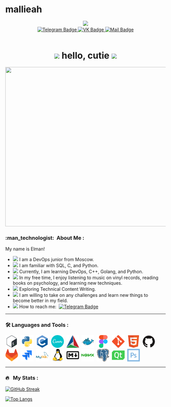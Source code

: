 # mallieah
<div id="header" align="center">
  <img src="https://media.giphy.com/media/4IbknOQGPwUnJj2c76/giphy.gif" width="100"/>
</div>
<div id="badges" align="center">
  <a href="https://t.me/@iopuiou">
  <img src="https://img.shields.io/badge/-telegram-blue" alt="Telegram Badge"/>
    </a>
  <a href="https://vk.com/lopuio">
  <img src="https://img.shields.io/badge/-vk-ff69b4" alt="VK Badge"/>
    </a>
  <a href="mailto:mr.flaxo@mail.ru">
  <img src="https://img.shields.io/badge/-mail.ru-blueviolet" alt="Mail Badge"/>
    </a>
</div>
<div id="view" align="center">
<img src="https://komarev.com/ghpvc/?username=loli-lali&style=flat-square&color=blue" alt=""/>
  </a>
  <h1>
  <img src="https://media.giphy.com/media/10a8AOSeP6Rqfu/giphy.gif" width="30px"/>
  hello, cutie 
  <img src="https://media.giphy.com/media/10a8AOSeP6Rqfu/giphy.gif" width="30px"/>
</h1>
<p align="center">
  <img src="https://media.giphy.com/media/gFkljwfw3QVQQ/giphy.gif" width="800" height="500"/></p>
  
 <div align="left">
  
  <h3>:man_technologist: &nbsp;About Me :</h3>
  <p>My name is Elman!</p>
  <ul>
    <li><img src="https://media.giphy.com/media/10a8AOSeP6Rqfu/giphy.gif" width="30px"/> I am a DevOps junior from Moscow.</li>
    <li><img src="https://media.giphy.com/media/10a8AOSeP6Rqfu/giphy.gif" width="30px"/> I am familiar with SQL, C, and Python.</li>
    <li><img src="https://media.giphy.com/media/10a8AOSeP6Rqfu/giphy.gif" width="30px"/> Currently, I am learning DevOps, C++, Golang, and Python.</li>
    <li><img src="https://media.giphy.com/media/10a8AOSeP6Rqfu/giphy.gif" width="30px"/> In my free time, I enjoy listening to music on vinyl records, reading books on psychology, and learning new techniques.</li>
    <li><img src="https://media.giphy.com/media/10a8AOSeP6Rqfu/giphy.gif" width="30px"/> Exploring Technical Content Writing.</li>
    <li><img src="https://media.giphy.com/media/10a8AOSeP6Rqfu/giphy.gif" width="30px"/> I am willing to take on any challenges and learn new things to become better in my field.</li>
    <li><img src="https://media.giphy.com/media/10a8AOSeP6Rqfu/giphy.gif" width="30px"/> How to reach me: &nbsp;<a href="https://vk.com/lopuio"><img src="https://img.shields.io/badge/-telegram-blue" alt="Telegram Badge"/></a></li>
  </ul>
</div>



---
<div align="left">
  
### :hammer_and_wrench: Languages and Tools :

   <img src="https://github.com/devicons/devicon/blob/master/icons/bash/bash-original.svg" title="bash" alt="bash" width="40" height="40"/>&nbsp;
  <img src="https://github.com/devicons/devicon/blob/master/icons/python/python-original.svg" title="python" alt="python" width="40" height="40"/>&nbsp;
  <img src="https://github.com/devicons/devicon/blob/master/icons/c/c-original.svg" title="C" alt="C" width="40" height="40"/>&nbsp;
  <img src="https://github.com/devicons/devicon/blob/master/icons/canva/canva-original.svg" title="Canva" alt="Canva" width="40" height="40"/>&nbsp;
  <img src="https://github.com/devicons/devicon/blob/master/icons/cmake/cmake-original.svg" title="cmake" alt="cmake" width="40" height="40"/>&nbsp;
  <img src="https://github.com/devicons/devicon/blob/master/icons/docker/docker-original.svg" title="docker" alt="docker" width="40" height="40"/>&nbsp;
  <img src="https://github.com/devicons/devicon/blob/master/icons/figma/figma-original.svg" title="figma" alt="figma" width="40" height="40"/>&nbsp;
  <img src="https://github.com/devicons/devicon/blob/master/icons/git/git-original.svg"  title="git" alt="git" width="40" height="40"/>&nbsp;
  <img src="https://github.com/devicons/devicon/blob/master/icons/html5/html5-original.svg" title="HTML5" alt="HTML" width="40" height="40"/>&nbsp;
  <img src="https://github.com/devicons/devicon/blob/master/icons/github/github-original.svg" title="github" alt="github" width="40" height="40"/>&nbsp;
  <img src="https://github.com/devicons/devicon/blob/master/icons/gitlab/gitlab-original.svg" title="gitlab" alt="gitlab" width="40" height="40"/>&nbsp;
  <img src="https://github.com/devicons/devicon/blob/master/icons/jira/jira-original.svg" title="jira"  alt="jira" width="40" height="40"/>&nbsp;
  <img src="https://github.com/devicons/devicon/blob/master/icons/mysql/mysql-original-wordmark.svg" title="mySQL"  alt="mySQL" width="40" height="40"/>&nbsp;
  <img src="https://github.com/devicons/devicon/blob/master/icons/linux/linux-original.svg" title="linux" alt="linux" width="40" height="40"/>&nbsp;
   <img src="https://github.com/devicons/devicon/blob/master/icons/markdown/markdown-original.svg" title="markdown" alt="markdown" width="40" height="40"/>&nbsp;
   <img src="https://github.com/devicons/devicon/blob/master/icons/nginx/nginx-original.svg" title="nginx" alt="nginx" width="40" height="40"/>&nbsp;
   <img src="https://github.com/devicons/devicon/blob/master/icons/postgresql/postgresql-original.svg" title="postgresql" alt="postgresql" width="40" height="40"/>&nbsp;
  <img src="https://github.com/devicons/devicon/blob/master/icons/qt/qt-original.svg" title="qt" alt="qt" width="40" height="40"/>&nbsp;
  <img src="https://github.com/devicons/devicon/blob/master/icons/photoshop/photoshop-line.svg" title="photoshop" alt="photoshop" width="40" height="40"/>&nbsp;
  
</div>

---

<div align="left">
  
### 🔥 &nbsp; My Stats :
[![GitHub Streak](http://github-readme-streak-stats.herokuapp.com?user=loli-lali&theme=dark&background=000000)](https://git.io/streak-stats)

[![Top Langs](https://github-readme-stats.vercel.app/api/top-langs/?username=loli-lali&layout=compact&theme=vision-friendly-dark)](https://github.com/anuraghazra/github-readme-stats)
